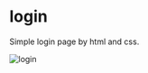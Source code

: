 # login
Simple login page by html and css.


![login](https://user-images.githubusercontent.com/36125591/154969051-10487979-0b58-49c2-9e0f-895e381e826d.png)
